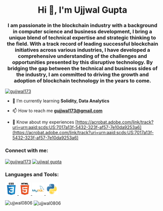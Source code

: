 <h1 align="center">Hi 👋, I'm Ujjwal Gupta</h1>
<h3 align="center">I am passionate in the blockchain industry with a background in computer science and business development, I bring a unique blend of technical expertise and strategic thinking to the field. With a track record of leading successful blockchain initiatives across various industries, I have developed a comprehensive understanding of the challenges and opportunities presented by this disruptive technology. By bridging the gap between the technical and business sides of the industry, I am committed to driving the growth and adoption of blockchain technology in the years to come.</h3>

<p align="left"> <a href="https://twitter.com/gujjwal173" target="blank"><img src="https://img.shields.io/twitter/follow/gujjwal173?logo=twitter&style=for-the-badge" alt="gujjwal173" /></a> </p>

- 🌱 I’m currently learning **Solidity, Data Analytics**

- 📫 How to reach me **gujjwal173@gmail.com**

- 📄 Know about my experiences [https://acrobat.adobe.com/link/track?uri=urn:aaid:scds:US:7017a13f-5432-323f-af57-7e10da9253a6](https://acrobat.adobe.com/link/track?uri=urn:aaid:scds:US:7017a13f-5432-323f-af57-7e10da9253a6)

<h3 align="left">Connect with me:</h3>
<p align="left">
<a href="https://twitter.com/gujjwal173" target="blank"><img align="center" src="https://raw.githubusercontent.com/rahuldkjain/github-profile-readme-generator/master/src/images/icons/Social/twitter.svg" alt="gujjwal173" height="30" width="40" /></a>
<a href="https://linkedin.com/in/ujjwal gupta" target="blank"><img align="center" src="https://raw.githubusercontent.com/rahuldkjain/github-profile-readme-generator/master/src/images/icons/Social/linked-in-alt.svg" alt="ujjwal gupta" height="30" width="40" /></a>
</p>

<h3 align="left">Languages and Tools:</h3>
<p align="left"> <a href="https://www.w3schools.com/css/" target="_blank" rel="noreferrer"> <img src="https://raw.githubusercontent.com/devicons/devicon/master/icons/css3/css3-original-wordmark.svg" alt="css3" width="40" height="40"/> </a> <a href="https://www.w3.org/html/" target="_blank" rel="noreferrer"> <img src="https://raw.githubusercontent.com/devicons/devicon/master/icons/html5/html5-original-wordmark.svg" alt="html5" width="40" height="40"/> </a> <a href="https://www.mysql.com/" target="_blank" rel="noreferrer"> <img src="https://raw.githubusercontent.com/devicons/devicon/master/icons/mysql/mysql-original-wordmark.svg" alt="mysql" width="40" height="40"/> </a> <a href="https://www.python.org" target="_blank" rel="noreferrer"> <img src="https://raw.githubusercontent.com/devicons/devicon/master/icons/python/python-original.svg" alt="python" width="40" height="40"/> </a> </p>

<p><img align="left" src="https://github-readme-stats.vercel.app/api/top-langs?username=ujjwal0806&show_icons=true&locale=en&layout=compact" alt="ujjwal0806" /></p>

<p>&nbsp;<img align="center" src="https://github-readme-stats.vercel.app/api?username=ujjwal0806&show_icons=true&locale=en" alt="ujjwal0806" /></p>
